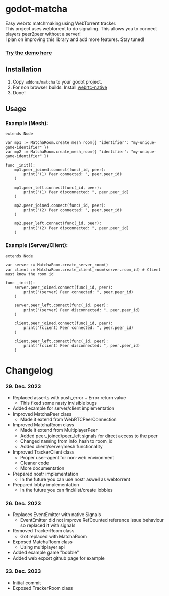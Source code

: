 # godot-matcha
Easy webrtc matchmaking using WebTorrent tracker.  
This project uses webtorrent to do signaling. This allows you to connect players peer2peer without a server!  
I plan on improving this library and add more features. Stay tuned!

### [Try the demo here](https://freehuntx.github.io/godot-matcha/)

## Installation
1. Copy `addons/matcha` to your godot project.
2. For non browser builds: Install [webrtc-native](https://github.com/godotengine/webrtc-native)
3. Done!

## Usage
### Example (Mesh):

```
extends Node

var mp1 := MatchaRoom.create_mesh_room({ "identifier": "my-unique-game-identifier" })
var mp2 := MatchaRoom.create_mesh_room({ "identifier": "my-unique-game-identifier" })

func _init():
	mp1.peer_joined.connect(func(_id, peer):
		print("(1) Peer connected: ", peer.peer_id)
	)

	mp1.peer_left.connect(func(_id, peer):
		print("(1) Peer disconnected: ", peer.peer_id)
	)

	mp2.peer_joined.connect(func(_id, peer):
		print("(2) Peer connected: ", peer.peer_id)
	)

	mp2.peer_left.connect(func(_id, peer):
		print("(2) Peer disconnected: ", peer.peer_id)
	)
```

### Example (Server/Client):
```
extends Node

var server := MatchaRoom.create_server_room()
var client := MatchaRoom.create_client_room(server.room_id) # Client must know the room id

func _init():
	server.peer_joined.connect(func(_id, peer):
		print("(server) Peer connected: ", peer.peer_id)
	)

	server.peer_left.connect(func(_id, peer):
		print("(server) Peer disconnected: ", peer.peer_id)
	)

	client.peer_joined.connect(func(_id, peer):
		print("(client) Peer connected: ", peer.peer_id)
	)

	client.peer_left.connect(func(_id, peer):
		print("(client) Peer disconnected: ", peer.peer_id)
	)
```

# Changelog
### 29. Dec. 2023
- Replaced asserts with push_error + Error return value
  - This fixed some nasty invisible bugs
- Added example for server/client implementation
- Improved MatchaPeer class
  - Made it extend from WebRTCPeerConnection
- Improved MatchaRoom class
  - Made it extend from MultiplayerPeer
  - Added peer_joined/peer_left signals for direct access to the peer
  - Changed naming from info_hash to room_id
  - Added client/server/mesh functionality
- Improved TrackerClient class
  - Proper user-agent for non-web environment
  - Cleaner code
  - More documentation
- Prepared nostr implementation
  - In the future you can use nostr aswell as webtorrent
- Prepared lobby implementation
  - In the future you can find/list/create lobbies


### 26. Dec. 2023
- Replaces EventEmitter with native Signals
  - EventEmitter did not improve RefCounted reference issue behaviour so replaced it with signals
- Removed TrackerRoom class
  - Got replaced with MatchaRoom
- Exposed MatchaRoom class
  - Using multiplayer api
- Added example game "bobble"
- Added web export github page for example

### 23. Dec. 2023
- Initial commit
- Exposed TrackerRoom class

